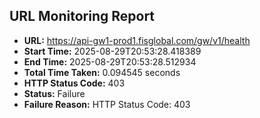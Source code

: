 ## URL Monitoring Report

- **URL:** https://api-gw1-prod1.fisglobal.com/gw/v1/health
- **Start Time:** 2025-08-29T20:53:28.418389
- **End Time:** 2025-08-29T20:53:28.512934
- **Total Time Taken:** 0.094545 seconds
- **HTTP Status Code:** 403
- **Status:** Failure
- **Failure Reason:** HTTP Status Code: 403
